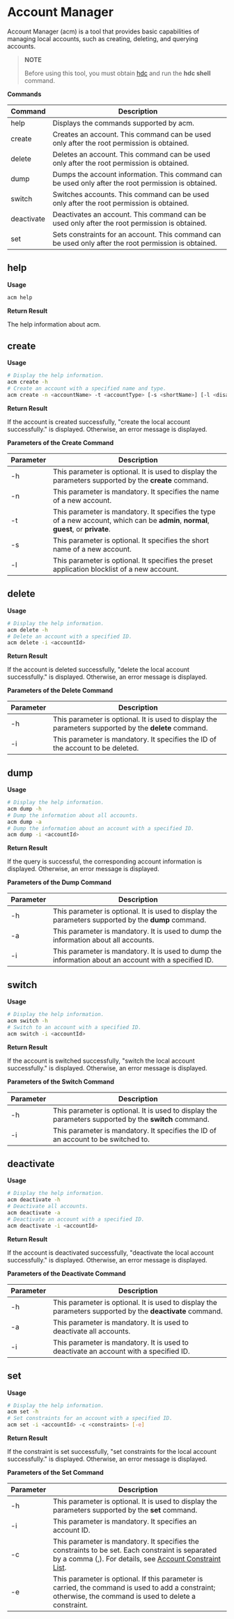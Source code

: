 # Account Manager


Account Manager (acm) is a tool that provides basic capabilities of managing local accounts, such as creating, deleting, and querying accounts.

> **NOTE**
>
> Before using this tool, you must obtain [hdc](../dfx/hdc.md) and run the **hdc shell** command.


**Commands**

| Command| Description|
| -------- | -------- |
| help | Displays the commands supported by acm.|
| create | Creates an account. This command can be used only after the root permission is obtained.|
| delete | Deletes an account. This command can be used only after the root permission is obtained.|
| dump | Dumps the account information. This command can be used only after the root permission is obtained.|
| switch | Switches accounts. This command can be used only after the root permission is obtained.|
| deactivate | Deactivates an account. This command can be used only after the root permission is obtained.|
| set | Sets constraints for an account. This command can be used only after the root permission is obtained.|


## help

**Usage**

```bash
acm help
```

**Return Result**

The help information about acm.


## create

**Usage**

```bash
# Display the help information.
acm create -h
# Create an account with a specified name and type.
acm create -n <accountName> -t <accountType> [-s <shortName>] [-l <disallowed-install-hap-list>]
```

**Return Result**

If the account is created successfully, "create the local account successfully." is displayed. Otherwise, an error message is displayed.

**Parameters of the Create Command**

| Parameter                               | Description                      |
| ----------------------------------- | -------------------------- |
| -h | This parameter is optional. It is used to display the parameters supported by the **create** command.|
| -n | This parameter is mandatory. It specifies the name of a new account. |
| -t | This parameter is mandatory. It specifies the type of a new account, which can be **admin**, **normal**, **guest**, or **private**.|
| -s | This parameter is optional. It specifies the short name of a new account.|
| -l | This parameter is optional. It specifies the preset application blocklist of a new account.|


## delete

**Usage**

```bash
# Display the help information.
acm delete -h
# Delete an account with a specified ID.
acm delete -i <accountId>
```

**Return Result**

If the account is deleted successfully, "delete the local account successfully." is displayed. Otherwise, an error message is displayed.

**Parameters of the Delete Command**

| Parameter                               | Description                      |
| ----------------------------------- | -------------------------- |
| -h | This parameter is optional. It is used to display the parameters supported by the **delete** command.|
| -i | This parameter is mandatory. It specifies the ID of the account to be deleted.|


## dump

**Usage**

```bash
# Display the help information.
acm dump -h
# Dump the information about all accounts.
acm dump -a
# Dump the information about an account with a specified ID.
acm dump -i <accountId>
```

**Return Result**

If the query is successful, the corresponding account information is displayed. Otherwise, an error message is displayed.

**Parameters of the Dump Command**

| Parameter                               | Description                      |
| ----------------------------------- | -------------------------- |
| -h | This parameter is optional. It is used to display the parameters supported by the **dump** command.|
| -a | This parameter is mandatory. It is used to dump the information about all accounts.|
| -i | This parameter is mandatory. It is used to dump the information about an account with a specified ID.|


## switch

**Usage**

```bash
# Display the help information.
acm switch -h
# Switch to an account with a specified ID.
acm switch -i <accountId>
```

**Return Result**

If the account is switched successfully, "switch the local account successfully." is displayed. Otherwise, an error message is displayed.

**Parameters of the Switch Command**

| Parameter                               | Description                      |
| ----------------------------------- | -------------------------- |
| -h | This parameter is optional. It is used to display the parameters supported by the **switch** command.|
| -i | This parameter is mandatory. It specifies the ID of an account to be switched to.|


## deactivate

**Usage**

```bash
# Display the help information.
acm deactivate -h
# Deactivate all accounts.
acm deactivate -a
# Deactivate an account with a specified ID.
acm deactivate -i <accountId>
```

**Return Result**

If the account is deactivated successfully, "deactivate the local account successfully." is displayed. Otherwise, an error message is displayed.

**Parameters of the Deactivate Command**

| Parameter                               | Description                      |
| ----------------------------------- | -------------------------- |
| -h | This parameter is optional. It is used to display the parameters supported by the **deactivate** command.|
| -a | This parameter is mandatory. It is used to deactivate all accounts.|
| -i | This parameter is mandatory. It is used to deactivate an account with a specified ID.|


## set

**Usage**

```bash
# Display the help information.
acm set -h
# Set constraints for an account with a specified ID.
acm set -i <accountId> -c <constraints> [-e]
```

**Return Result**

If the constraint is set successfully, "set constraints for the local account successfully." is displayed. Otherwise, an error message is displayed.

**Parameters of the Set Command**

| Parameter                               | Description                      |
| ----------------------------------- | -------------------------- |
| -h | This parameter is optional. It is used to display the parameters supported by the **set** command.|
| -i | This parameter is mandatory. It specifies an account ID.|
| -c | This parameter is mandatory. It specifies the constraints to be set. Each constraint is separated by a comma (,). For details, see [Account Constraint List](../reference/apis-basic-services-kit/js-apis-osAccount.md#constraints).|
| -e | This parameter is optional. If this parameter is carried, the command is used to add a constraint; otherwise, the command is used to delete a constraint.|
